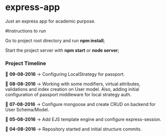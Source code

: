 # express-app
Just an express app for academic purpose.

#Instructions to run

Go to project root directory and run **npm install**;

Start the project server with **npm start** or **node server**;

### Project Timeline

:calendar: **09-08-2016** -> Configuring LocalStrategy for passport.

:calendar: **08-08-2016** -> Working with some modifiers, virtual attributes, validations and index creation
on User model. Also, adding initial configuration of passport middleware for local strategy auth.

:calendar: **07-08-2016** -> Configure mongoose and create CRUD on backend for User Schema/Model.

:calendar: **05-08-2016** -> Add EJS template engine and configure express-session.

:calendar: **04-08-2016** -> Repository started and initial structure commits.

